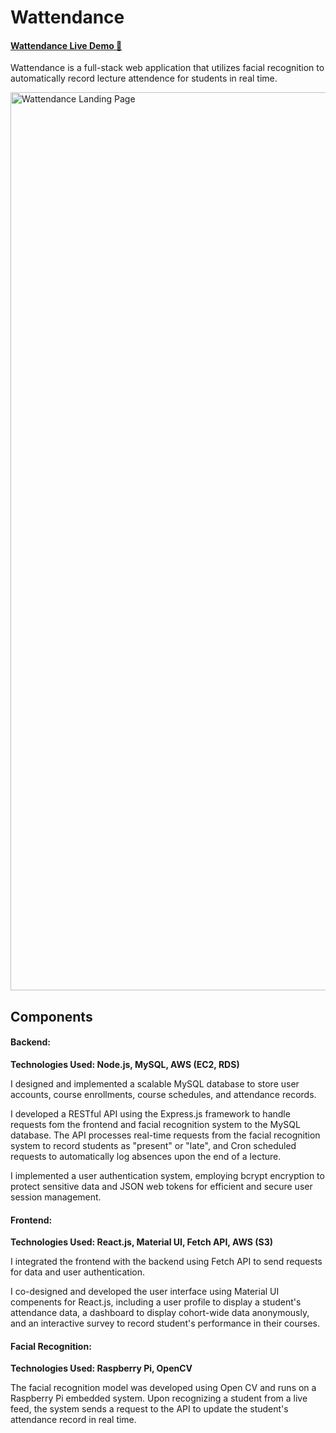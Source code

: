 # Wattendance
#### [Wattendance Live Demo 🔗](http://wattendance.s3-website.us-east-2.amazonaws.com/)
Wattendance is a full-stack web application that utilizes facial recognition to automatically record lecture attendence for students in real time. 

<img width="1437" alt="Wattendance Landing Page" src="https://github.com/jessicaxu0605/wattendance-personal/assets/91295485/6d852464-2109-417d-abe9-565c0e967bb2">


## Components

#### Backend:
**Technologies Used: Node.js, MySQL, AWS (EC2, RDS)**

I designed and implemented a scalable MySQL database to store user accounts, course enrollments, course schedules, and attendance records.

I developed a RESTful API using the Express.js framework to handle requests fom the frontend and facial recognition system to the MySQL database. The API processes real-time requests from the facial recognition system to record students as "present" or "late", and Cron scheduled requests to automatically log absences upon the end of a lecture.

I implemented a user authentication system, employing bcrypt encryption to protect sensitive data and JSON web tokens for efficient and secure user session management. 


#### Frontend:
**Technologies Used: React.js, Material UI, Fetch API, AWS (S3)**

I integrated the frontend with the backend using Fetch API to send requests for data and user authentication.

I co-designed and developed the user interface using Material UI compenents for React.js, including a user profile to display a student's attendance data, a dashboard to display cohort-wide data anonymously, and an interactive survey to record student's performance in their courses.

#### Facial Recognition:
**Technologies Used: Raspberry Pi, OpenCV**

The facial recognition model was developed using Open CV and runs on a Raspberry Pi embedded system. Upon recognizing a student from a live feed, the system sends a request to the API to update the student's attendance record in real time.
